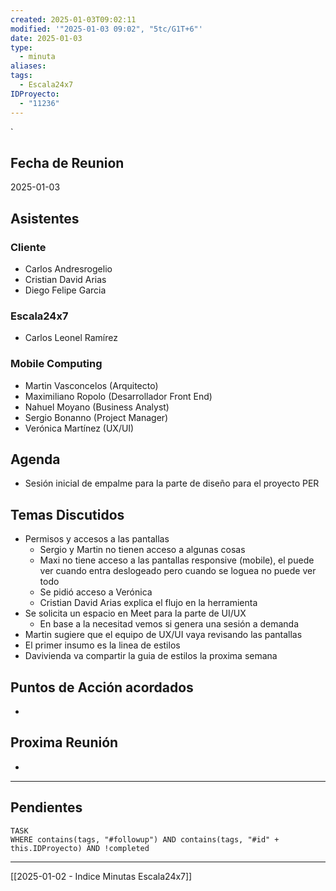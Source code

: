 ```yaml
---
created: 2025-01-03T09:02:11
modified: '"2025-01-03 09:02", "5tc/G1T+6"'
date: 2025-01-03
type:
  - minuta
aliases: 
tags:
  - Escala24x7
IDProyecto:
  - "11236"
---
```


`


## Fecha de Reunion
2025-01-03

## Asistentes

### Cliente
* Carlos Andresrogelio
* Cristian David Arias
* Diego Felipe Garcia
### Escala24x7
- Carlos Leonel Ramírez

### Mobile Computing
-  Martin Vasconcelos (Arquitecto)
- Maximiliano Ropolo (Desarrollador Front End)
- Nahuel Moyano (Business Analyst)
- Sergio Bonanno (Project Manager)
- Verónica Martínez (UX/UI)

## Agenda
* Sesión inicial de empalme para la parte de diseño para el proyecto PER
## Temas Discutidos
*  Permisos y accesos a las pantallas
	* Sergio y Martin no tienen acceso a algunas cosas
	* Maxi no tiene acceso a las pantallas responsive (mobile), el puede ver cuando entra deslogeado pero cuando se loguea no puede ver todo
	* Se pidió acceso a Verónica
	* Cristian David Arias explica el flujo en la herramienta
* Se solicita un espacio en Meet para la parte de UI/UX
	* En base a la necesitad vemos si genera una sesión a demanda
* Martin sugiere que el equipo de UX/UI vaya revisando las pantallas
* El primer insumo es la linea de estilos
* Davivienda va compartir la guia de estilos la proxima semana

## Puntos de Acción acordados
- 

## Proxima Reunión
*   

--- 
## Pendientes

```dataview
TASK
WHERE contains(tags, "#followup") AND contains(tags, "#id" + this.IDProyecto) AND !completed
```

---
[[2025-01-02 - Indice Minutas Escala24x7]]

